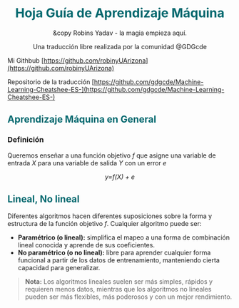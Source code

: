 <center>

  <h1 style="color:#00686E"> Hoja Guía de Aprendizaje Máquina </h1> 

  &copy Robins Yadav - la magia empieza aquí.

  Una traducción libre realizada por la comunidad @GDGcde

</center>

Mi Githbub [https://github.com/robinyUArizona](https://github.com/robinyUArizona)

Repositorio de la traducción [https://github.com/gdgcde/Machine-Learning-Cheatshee-ES-](https://github.com/gdgcde/Machine-Learning-Cheatshee-ES-)

<h2 style="color:#00686E">Aprendizaje Máquina en General</h2>

### Definición

Queremos enseñar a una función objetivo *f* que asigne una variable de entrada *X* para una variable de salida *Y* con un error *e*

<center>

  *y=f(X) + e*

</center>

<h2 style="color:#00686E"> Lineal, No lineal </h2>

  Diferentes algoritmos hacen diferentes suposiciones sobre la forma y estructura de la función objetivo *f*. Cualquier algoritmo puede ser:

* **Paramétrico (o lineal):** simplifica el mapeo a una forma de combinación lineal conocida y aprende de sus coeficientes.
* **No paramétrico (o no lineal):** libre para aprender cualquier forma funcional a partir de los datos de entrenamiento, manteniendo cierta capacidad para generalizar.

> **Nota:** Los algoritmos lineales suelen ser más simples, rápidos y requieren menos datos, mientras que los algoritmos no lineales pueden ser más flexibles, más poderosos y con un mejor rendimiento.
